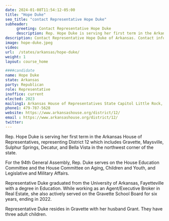 ```yaml
---
date: 2024-01-08T11:54:12-05:00
title: "Hope Duke"
seo_title: "contact Representative Hope Duke"
subheader:
     greeting: Contact Representative Hope Duke
     description: Rep. Hope Duke is serving her first term in the Arkansas House of Representatives, representing District 12 which includes Gravette, Maysville, Sulphur Springs, Decatur, and Bella Vista in the northwest corner of the state.
description: Contact Representative Hope Duke of Arkansas. Contact information for Hope Duke includes email address, phone number, and mailing address.
image: hope-duke.jpeg
video:
url:  /states/arkansas/hope-duke/
weight: 1
layout: course_home

####candidate
name: Hope Duke
state: Arkansas
party: Republican
role: Representative
inoffice: current
elected: 2023
mailing1: Arkansas House of Representatives State Capitol Little Rock, AR 72201
phone1: 479-787-5628
website: https://www.arkansashouse.org/district/12/
email : https://www.arkansashouse.org/district/12/
twitter:
---
```


Rep. Hope Duke is serving her first term in the Arkansas House of Representatives, representing District 12 which includes Gravette, Maysville, Sulphur Springs, Decatur, and Bella Vista in the northwest corner of the state.

For the 94th General Assembly, Rep. Duke serves on the House Education Committee and the House Committee on Aging, Children and Youth, and Legislative and Military Affairs.

Representative Duke graduated from the University of Arkansas, Fayetteville with a degree in Education.  While working as an Agent/Executive Broker in Real Estate, she also actively served on the Gravette School Board for six years, ending in 2022.

Representative Duke resides in Gravette with her husband Grant. They have three adult children.
